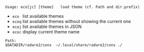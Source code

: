 <!-- TITLE: eco -->

```
Usage: eco[jc] [theme]   load theme (cf. Path and dir.prefix)
```

- `eco `                   list available themes
- `ecoq`                   list available themes without showing the current one
- `ecoj`                   list available themes in JSON
- `ecoc`                   display current theme name

```
Path:
$DATADIR/radare2/cons  ~/.local/share/radare2/cons ./
```